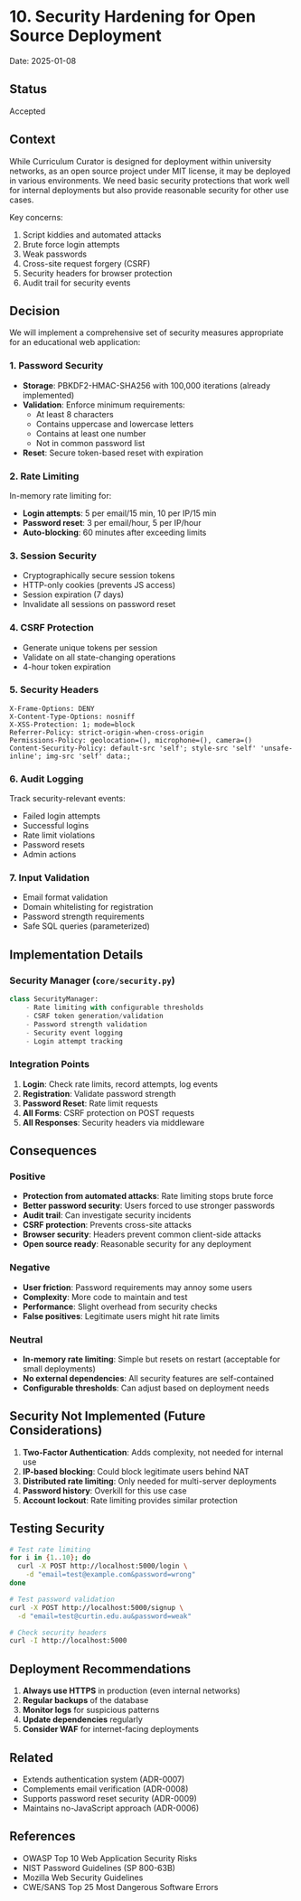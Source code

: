 # 10. Security Hardening for Open Source Deployment

Date: 2025-01-08

## Status

Accepted

## Context

While Curriculum Curator is designed for deployment within university networks, as an open source project under MIT license, it may be deployed in various environments. We need basic security protections that work well for internal deployments but also provide reasonable security for other use cases.

Key concerns:
1. Script kiddies and automated attacks
2. Brute force login attempts
3. Weak passwords
4. Cross-site request forgery (CSRF)
5. Security headers for browser protection
6. Audit trail for security events

## Decision

We will implement a comprehensive set of security measures appropriate for an educational web application:

### 1. Password Security
- **Storage**: PBKDF2-HMAC-SHA256 with 100,000 iterations (already implemented)
- **Validation**: Enforce minimum requirements:
  - At least 8 characters
  - Contains uppercase and lowercase letters
  - Contains at least one number
  - Not in common password list
- **Reset**: Secure token-based reset with expiration

### 2. Rate Limiting
In-memory rate limiting for:
- **Login attempts**: 5 per email/15 min, 10 per IP/15 min
- **Password reset**: 3 per email/hour, 5 per IP/hour
- **Auto-blocking**: 60 minutes after exceeding limits

### 3. Session Security
- Cryptographically secure session tokens
- HTTP-only cookies (prevents JS access)
- Session expiration (7 days)
- Invalidate all sessions on password reset

### 4. CSRF Protection
- Generate unique tokens per session
- Validate on all state-changing operations
- 4-hour token expiration

### 5. Security Headers
```
X-Frame-Options: DENY
X-Content-Type-Options: nosniff
X-XSS-Protection: 1; mode=block
Referrer-Policy: strict-origin-when-cross-origin
Permissions-Policy: geolocation=(), microphone=(), camera=()
Content-Security-Policy: default-src 'self'; style-src 'self' 'unsafe-inline'; img-src 'self' data:;
```

### 6. Audit Logging
Track security-relevant events:
- Failed login attempts
- Successful logins
- Rate limit violations
- Password resets
- Admin actions

### 7. Input Validation
- Email format validation
- Domain whitelisting for registration
- Password strength requirements
- Safe SQL queries (parameterized)

## Implementation Details

### Security Manager (`core/security.py`)
```python
class SecurityManager:
    - Rate limiting with configurable thresholds
    - CSRF token generation/validation
    - Password strength validation
    - Security event logging
    - Login attempt tracking
```

### Integration Points
1. **Login**: Check rate limits, record attempts, log events
2. **Registration**: Validate password strength
3. **Password Reset**: Rate limit requests
4. **All Forms**: CSRF protection on POST requests
5. **All Responses**: Security headers via middleware

## Consequences

### Positive
- **Protection from automated attacks**: Rate limiting stops brute force
- **Better password security**: Users forced to use stronger passwords
- **Audit trail**: Can investigate security incidents
- **CSRF protection**: Prevents cross-site attacks
- **Browser security**: Headers prevent common client-side attacks
- **Open source ready**: Reasonable security for any deployment

### Negative
- **User friction**: Password requirements may annoy some users
- **Complexity**: More code to maintain and test
- **Performance**: Slight overhead from security checks
- **False positives**: Legitimate users might hit rate limits

### Neutral
- **In-memory rate limiting**: Simple but resets on restart (acceptable for small deployments)
- **No external dependencies**: All security features are self-contained
- **Configurable thresholds**: Can adjust based on deployment needs

## Security Not Implemented (Future Considerations)

1. **Two-Factor Authentication**: Adds complexity, not needed for internal use
2. **IP-based blocking**: Could block legitimate users behind NAT
3. **Distributed rate limiting**: Only needed for multi-server deployments
4. **Password history**: Overkill for this use case
5. **Account lockout**: Rate limiting provides similar protection

## Testing Security

```bash
# Test rate limiting
for i in {1..10}; do
  curl -X POST http://localhost:5000/login \
    -d "email=test@example.com&password=wrong" 
done

# Test password validation
curl -X POST http://localhost:5000/signup \
  -d "email=test@curtin.edu.au&password=weak"

# Check security headers
curl -I http://localhost:5000
```

## Deployment Recommendations

1. **Always use HTTPS** in production (even internal networks)
2. **Regular backups** of the database
3. **Monitor logs** for suspicious patterns
4. **Update dependencies** regularly
5. **Consider WAF** for internet-facing deployments

## Related

- Extends authentication system (ADR-0007)
- Complements email verification (ADR-0008)
- Supports password reset security (ADR-0009)
- Maintains no-JavaScript approach (ADR-0006)

## References

- OWASP Top 10 Web Application Security Risks
- NIST Password Guidelines (SP 800-63B)
- Mozilla Web Security Guidelines
- CWE/SANS Top 25 Most Dangerous Software Errors